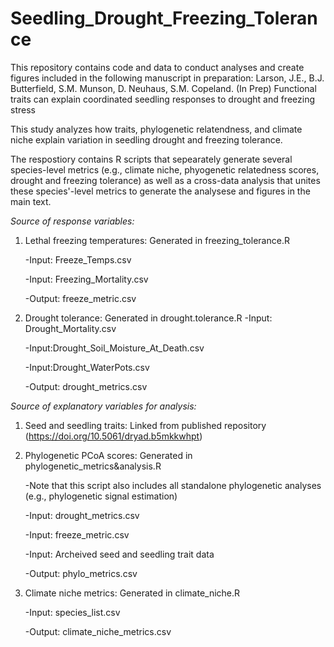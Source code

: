 # Seedling_Drought_Freezing_Tolerance
This repository contains code and data to conduct analyses and create figures included  in the following manuscript in preparation: Larson, J.E., B.J. Butterfield, S.M. Munson, D. Neuhaus, S.M. Copeland. (In Prep) Functional traits can explain coordinated seedling responses to drought and freezing stress

This study analyzes how traits, phylogenetic relatendness, and climate niche explain variation in seedling drought and freezing tolerance. 

The respostiory contains R scripts that sepearately generate several species-level metrics (e.g., climate niche, phyogenetic relatedness scores, drought and freezing tolerance) as well as a cross-data analysis that unites these species'-level metrics to generate the analysese and figures in the main text.

*Source of response variables:* 
1) Lethal freezing temperatures: Generated in freezing_tolerance.R

   -Input: Freeze_Temps.csv

   -Input: Freezing_Mortality.csv

   -Output: freeze_metric.csv
   
2) Drought tolerance: Generated in drought.tolerance.R
    -Input: Drought_Mortality.csv

   -Input:Drought_Soil_Moisture_At_Death.csv

   -Input:Drought_WaterPots.csv

   -Output: drought_metrics.csv


*Source of explanatory variables for analysis:*

1) Seed and seedling traits: Linked from published repository (https://doi.org/10.5061/dryad.b5mkkwhpt)

2) Phylogenetic PCoA scores: Generated in phylogenetic_metrics&analysis.R

   -Note that this script also includes all standalone phylogenetic analyses (e.g., phylogenetic signal estimation)

   -Input: drought_metrics.csv

   -Input: freeze_metric.csv

   -Input: Archeived seed and seedling trait data

   -Output: phylo_metrics.csv

3) Climate niche metrics: Generated in climate_niche.R

   -Input: species_list.csv

   -Output: climate_niche_metrics.csv


